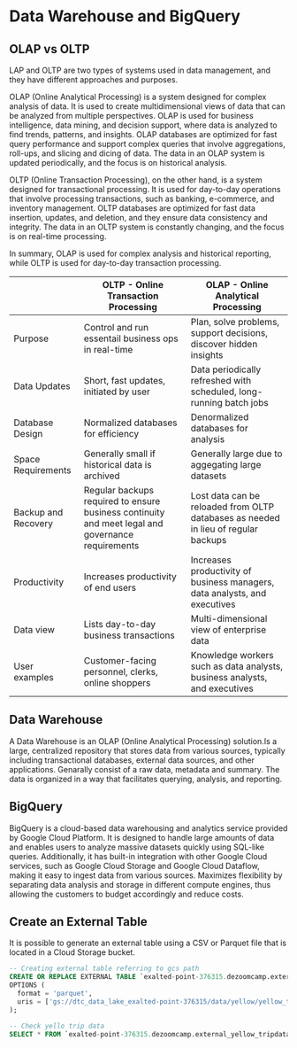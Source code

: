 # Data Warehouse and BigQuery

## OLAP vs OLTP

LAP and OLTP are two types of systems used in data management, and they have different approaches and purposes.

OLAP (Online Analytical Processing) is a system designed for complex analysis of data. It is used to create multidimensional views of data that can be analyzed from multiple perspectives. OLAP is used for business intelligence, data mining, and decision support, where data is analyzed to find trends, patterns, and insights. OLAP databases are optimized for fast query performance and support complex queries that involve aggregations, roll-ups, and slicing and dicing of data. The data in an OLAP system is updated periodically, and the focus is on historical analysis.

OLTP (Online Transaction Processing), on the other hand, is a system designed for transactional processing. It is used for day-to-day operations that involve processing transactions, such as banking, e-commerce, and inventory management. OLTP databases are optimized for fast data insertion, updates, and deletion, and they ensure data consistency and integrity. The data in an OLTP system is constantly changing, and the focus is on real-time processing.

In summary, OLAP is used for complex analysis and historical reporting, while OLTP is used for day-to-day transaction processing.

|   | OLTP - Online Transaction Processing | OLAP - Online Analytical Processing |
|---|---|---|
| Purpose | Control and run essentail business ops in real-time | Plan, solve problems, support decisions, discover hidden insights  |
| Data Updates  |  Short, fast updates, initiated by user | Data periodically refreshed with scheduled, long-running batch jobs  |
| Database Design | Normalized databases for efficiency  | Denormalized databases for analysis  |
| Space Requirements | Generally small if historical data is archived  | Generally large due to aggegating large datasets  |
| Backup and Recovery | Regular backups required to ensure business continuity and meet legal and governance requirements  | Lost data can be reloaded from OLTP databases as needed in lieu of regular backups  |
| Productivity | Increases productivity of end users  | Increases productivity of business managers, data analysts, and executives  |
| Data view | Lists day-to-day business transactions  | Multi-dimensional view of enterprise data  |
| User examples | Customer-facing personnel, clerks, online shoppers  | Knowledge workers such as data analysts, business analysts, and executives  |
## Data Warehouse

A Data Warehouse is an OLAP (Online Analytical Processing) solution.Is a large, centralized repository that stores data from various sources, typically including transactional databases, external data sources, and other applications. Genarally consist of a raw data, metadata and summary. The data is organized in a way that facilitates querying, analysis, and reporting. 

## BigQuery

BigQuery is a cloud-based data warehousing and analytics service provided by Google Cloud Platform. It is designed to handle large amounts of data and enables users to analyze massive datasets quickly using SQL-like queries. Additionally, it has built-in integration with other Google Cloud services, such as Google Cloud Storage and Google Cloud Dataflow, making it easy to ingest data from various sources. Maximizes flexibility by separating data analysis and storage in different compute engines, thus allowing the customers to budget accordingly and reduce costs.

## Create an External Table

It is possible to generate an external table using a CSV or Parquet file that is located in a Cloud Storage bucket.

```sql
-- Creating external table referring to gcs path
CREATE OR REPLACE EXTERNAL TABLE `exalted-point-376315.dezoomcamp.external_yellow_tripdata`
OPTIONS (
  format = 'parquet',
  uris = ['gs://dtc_data_lake_exalted-point-376315/data/yellow/yellow_tripdata_2021-01.parquet', 'gs://dtc_data_lake_exalted-point-376315/data/yellow/yellow_tripdata_2021-02.parquet']
);
```

```sql
-- Check yello trip data
SELECT * FROM `exalted-point-376315.dezoomcamp.external_yellow_tripdata` LIMIT 10;
```